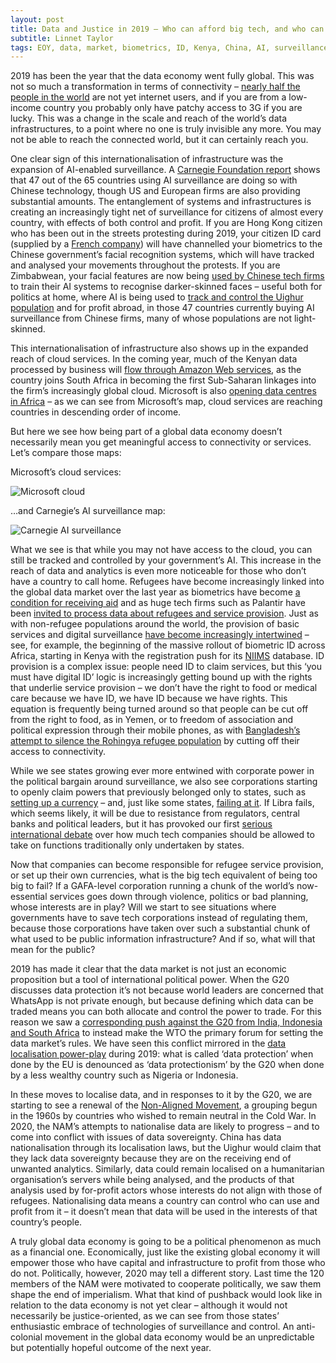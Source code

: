 ```yaml
---
layout: post
title: Data and Justice in 2019 — Who can afford big tech, and who can live without it? 
subtitle: Linnet Taylor
tags: EOY, data, market, biometrics, ID, Kenya, China, AI, surveillance, refugees
---
```

2019 has been the year that the data economy went fully global. This was not so much a transformation in terms of connectivity – [nearly half the people in the world]( https://www.itu.int/dms_pub/itu-d/opb/ind/D-IND-ICTOI-2018-SUM-PDF-E.pdf) are not yet internet users, and if you are from a low-income country you probably only have patchy access to 3G if you are lucky. This was a change in the scale and reach of the world’s data infrastructures, to a point where no one is truly invisible any more. You may not be able to reach the connected world, but it can certainly reach you.

One clear sign of this internationalisation of infrastructure was the expansion of AI-enabled surveillance. A [Carnegie Foundation report](https://carnegieendowment.org/2019/09/17/global-expansion-of-ai-surveillance-pub-79847) shows that 47 out of the 65 countries using AI surveillance are doing so with Chinese technology, though US and European firms are also providing substantial amounts. The entanglement of systems and infrastructures is creating an increasingly tight net of surveillance for citizens of almost every country, with effects of both control and profit. If you are Hong Kong citizen who has been out in the streets protesting during 2019, your citizen ID card (supplied by a [French company](https://www.buzzfeednews.com/article/rosalindadams/hong-kong-protests-paranoia-facial-recognition-lasers)) will have channelled your biometrics to the Chinese government’s facial recognition systems, which will have tracked and analysed your movements throughout the protests. If you are Zimbabwean, your facial features are now being [used by Chinese tech firms](https://qz.com/africa/1287675/china-is-exporting-facial-recognition-to-africa-ensuring-ai-dominance-through-diversity/) to train their AI systems to recognise darker-skinned faces – useful both for politics at home, where AI is being used to [track and control the Uighur population]( https://www.pbs.org/wgbh/frontline/article/how-chinas-government-is-using-ai-on-its-uighur-muslim-population/) and for profit abroad, in those 47 countries currently buying AI surveillance from Chinese firms, many of whose populations are not light-skinned. 

This internationalisation of infrastructure also shows up in the expanded reach of cloud services. In the coming year, much of the Kenyan data processed by business will [flow through Amazon Web services](https://chimpreports.com/amazon-moves-to-set-up-state-of-the-art-data-centre-in-kenya/), as the country joins South Africa in becoming the first Sub-Saharan linkages into the firm’s increasingly global cloud. Microsoft is also [opening data centres in Africa]( https://azure.microsoft.com/en-us/blog/microsoft-opens-first-datacenters-in-africa-with-general-availability-of-microsoft-azure/) – as we can see from Microsoft’s map, cloud services are reaching countries in descending order of income.

But here we see how being part of a global data economy doesn’t necessarily mean you get meaningful access to connectivity or services. Let’s compare those maps:

Microsoft’s cloud services:

![Microsoft cloud](https://azurecomcdn.azureedge.net/mediahandler/acomblog/media/Default/blog/acd0f075-9813-42db-bbe3-b09d4190e19d.png)

…and Carnegie’s AI surveillance map:

![Carnegie AI surveillance](https://carnegieendowment.org/images/article_images/Feldstein-AISurveillance_WEB.jpg)

What we see is that while you may not have access to the cloud, you can still be tracked and controlled by your government’s AI. This increase in the reach of data and analytics is even more noticeable for those who don’t have a country to call home. Refugees have become increasingly linked into the global data market over the last year as biometrics have become [a condition for receiving aid](https://reliefweb.int/report/yemen/world-food-programme-begins-partial-suspension-aid-yemen) and as huge tech firms such as Palantir have been [invited to process data about refugees and service provision]( https://slate.com/technology/2019/02/palantir-un-world-food-programme-data-humanitarians.html). Just as with non-refugee populations around the world, the provision of basic services and digital surveillance [have become increasingly intertwined](https://www.nytimes.com/2019/07/11/opinion/data-humanitarian-aid.html) – see, for example, the beginning of the massive rollout of biometric ID across Africa, starting in Kenya with the registration push for its [NIIMS](https://www.cio.co.ke/niims-mandatory-registration-huduma-namba-explained/) database.
ID provision is a complex issue: people need ID to claim services, but this ‘you must have digital ID’ logic is increasingly getting bound up with the rights that underlie service provision – we don’t have the right to food or medical care because we have ID, we have ID because we have rights. This equation is frequently being turned around so that people can be cut off from the right to food, as in Yemen, or to freedom of association and political expression through their mobile phones, as with [Bangladesh’s attempt to silence the Rohingya refugee population](https://globalvoices.org/2019/09/03/bangladesh-cuts-access-to-mobile-phone-services-for-the-rohingya/) by cutting off their access to connectivity. 

While we see states growing ever more entwined with corporate power in the political bargain around surveillance, we also see corporations starting to openly claim powers that previously belonged only to states, such as [setting up a currency](https://www.standardmedia.co.ke/business/article/2001330628/facebook-unveils-global-currency-after-studying-m-pesa) – and, just like some states, [failing at it](https://www.telegraph.co.uk/technology/2019/10/11/major-blow-facebooks-libra-digital-currency-ebay-stripe-drop/). If Libra fails, which seems likely, it will be due to resistance from regulators, central banks and political leaders, but it has provoked our first [serious international debate](https://www.theguardian.com/technology/2019/sep/12/france-block-development-facebook-libra-cryptocurrency) over how much tech companies should be allowed to take on functions traditionally only undertaken by states.

Now that companies can become responsible for refugee service provision, or set up their own currencies, what is the big tech equivalent of being too big to fail? If a GAFA-level corporation running a chunk of the world’s now-essential services goes down through violence, politics or bad planning, whose interests are in play? Will we start to see situations where governments have to save tech corporations instead of regulating them, because those corporations have taken over such a substantial chunk of what used to be public information infrastructure? And if so, what will that mean for the public? 

2019 has made it clear that the data market is not just an economic proposition but a tool of international political power. When the G20 discusses data protection it’s not because world leaders are concerned that WhatsApp is not private enough, but because defining which data can be traded means you can both allocate and control the power to trade. For this reason we saw a [corresponding push against the G20 from India, Indonesia and South Africa](https://www.hindustantimes.com/india-news/india-firm-on-its-proposal-for-mandatory-data-localisation/story-xILV14GhqxTmMAd1IoW0zL.html) to instead make the WTO the primary forum for setting the data market’s rules. We have seen this conflict mirrored in the [data localisation power-play](https://www.bigbangerp.com/blog/data-localization-laws/) during 2019: what is called ‘data protection’ when done by the EU is denounced as ‘data protectionism’ by the G20 when done by a less wealthy country such as Nigeria or Indonesia.

In these moves to localise data, and in responses to it by the G20, we are starting to see a renewal of the [Non-Aligned Movement](https://www.nti.org/learn/treaties-and-regimes/non-aligned-movement-nam/), a grouping begun in the 1960s by countries who wished to remain neutral in the Cold War. In 2020, the NAM’s attempts to nationalise data are likely to progress – and to come into conflict with issues of data sovereignty. China has data nationalisation through its localisation laws, but the Uighur would claim that they lack data sovereignty because they are on the receiving end of unwanted analytics. Similarly, data could remain localised on a humanitarian organisation’s servers while being analysed, and the products of that analysis used by for-profit actors whose interests do not align with those of refugees. Nationalising data means a country can control who can use and profit from it – it doesn’t mean that data will be used in the interests of that country’s people.

A truly global data economy is going to be a political phenomenon as much as a financial one. Economically, just like the existing global economy it will empower those who have capital and infrastructure to profit from those who do not. Politically, however, 2020 may tell a different story. Last time the 120 members of the NAM were motivated to cooperate politically, we saw them shape the end of imperialism. What that kind of pushback would look like in relation to the data economy is not yet clear – although it would not necessarily be justice-oriented, as we can see from those states’ enthusiastic embrace of technologies of surveillance and control. An anti-colonial movement in the global data economy would be an unpredictable but potentially hopeful outcome of the next year.

